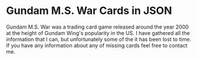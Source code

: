 # Gundam M.S. War Cards in JSON

Gundam M.S. War was a trading card game released around the year 2000 at the height of Gundam Wing's popularity in the US. I have gathered all the information that I can, but unfortunately some of the it has been lost to time. If you have any information about any of missing cards feel free to contact me.
